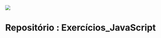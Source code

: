 <img src="https://img.shields.io/badge/python-3670A0?style=for-the-badge&logo=python&logoColor=ffdd54"/>

# Repositório : Exercícios_JavaScript  
